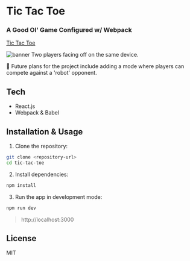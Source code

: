 # Tic Tac Toe
### A Good Ol' Game Configured w/ Webpack

[Tic Tac Toe](https://elizaveta-sm.github.io/tic-tac-toe/)

![banner](assets/banner.png)
Two players facing off on the same device. 

💫 Future plans for the project include adding a mode where players can compete against a 'robot' opponent.

## Tech
- React.js
- Webpack & Babel

## Installation & Usage

1. Clone the repository:
```sh
git clone <repository-url>
cd tic-tac-toe
```

2. Install dependencies:
```sh
npm install
```

3. Run the app in development mode:
```sh
npm run dev
```
> http://localhost:3000

## License

MIT
